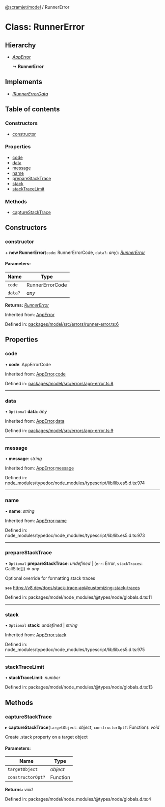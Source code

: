 [@scramjet/model](../README.md) / RunnerError

# Class: RunnerError

## Hierarchy

* [*AppError*](apperror.md)

  ↳ **RunnerError**

## Implements

* [*IRunnerErrorData*](../README.md#irunnererrordata)

## Table of contents

### Constructors

- [constructor](runnererror.md#constructor)

### Properties

- [code](runnererror.md#code)
- [data](runnererror.md#data)
- [message](runnererror.md#message)
- [name](runnererror.md#name)
- [prepareStackTrace](runnererror.md#preparestacktrace)
- [stack](runnererror.md#stack)
- [stackTraceLimit](runnererror.md#stacktracelimit)

### Methods

- [captureStackTrace](runnererror.md#capturestacktrace)

## Constructors

### constructor

\+ **new RunnerError**(`code`: RunnerErrorCode, `data?`: *any*): [*RunnerError*](runnererror.md)

#### Parameters:

Name | Type |
------ | ------ |
`code` | RunnerErrorCode |
`data?` | *any* |

**Returns:** [*RunnerError*](runnererror.md)

Inherited from: [AppError](apperror.md)

Defined in: [packages/model/src/errors/runner-error.ts:6](https://github.com/scramjet-cloud-platform/scramjet-csi-dev/blob/61a9cb1/packages/model/src/errors/runner-error.ts#L6)

## Properties

### code

• **code**: AppErrorCode

Inherited from: [AppError](apperror.md).[code](apperror.md#code)

Defined in: [packages/model/src/errors/app-error.ts:8](https://github.com/scramjet-cloud-platform/scramjet-csi-dev/blob/61a9cb1/packages/model/src/errors/app-error.ts#L8)

___

### data

• `Optional` **data**: *any*

Inherited from: [AppError](apperror.md).[data](apperror.md#data)

Defined in: [packages/model/src/errors/app-error.ts:9](https://github.com/scramjet-cloud-platform/scramjet-csi-dev/blob/61a9cb1/packages/model/src/errors/app-error.ts#L9)

___

### message

• **message**: *string*

Inherited from: [AppError](apperror.md).[message](apperror.md#message)

Defined in: node_modules/typedoc/node_modules/typescript/lib/lib.es5.d.ts:974

___

### name

• **name**: *string*

Inherited from: [AppError](apperror.md).[name](apperror.md#name)

Defined in: node_modules/typedoc/node_modules/typescript/lib/lib.es5.d.ts:973

___

### prepareStackTrace

• `Optional` **prepareStackTrace**: *undefined* \| (`err`: Error, `stackTraces`: CallSite[]) => *any*

Optional override for formatting stack traces

**`see`** https://v8.dev/docs/stack-trace-api#customizing-stack-traces

Defined in: packages/model/node_modules/@types/node/globals.d.ts:11

___

### stack

• `Optional` **stack**: *undefined* \| *string*

Inherited from: [AppError](apperror.md).[stack](apperror.md#stack)

Defined in: node_modules/typedoc/node_modules/typescript/lib/lib.es5.d.ts:975

___

### stackTraceLimit

• **stackTraceLimit**: *number*

Defined in: packages/model/node_modules/@types/node/globals.d.ts:13

## Methods

### captureStackTrace

▸ **captureStackTrace**(`targetObject`: *object*, `constructorOpt?`: Function): *void*

Create .stack property on a target object

#### Parameters:

Name | Type |
------ | ------ |
`targetObject` | *object* |
`constructorOpt?` | Function |

**Returns:** *void*

Defined in: packages/model/node_modules/@types/node/globals.d.ts:4
